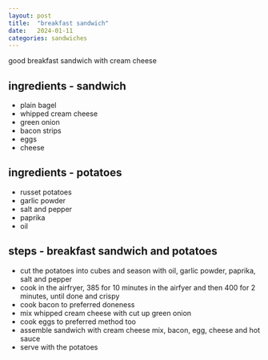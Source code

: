 ```yaml
---
layout: post
title:  "breakfast sandwich"
date:   2024-01-11
categories: sandwiches
---
```


good breakfast sandwich with cream cheese

## ingredients - sandwich

- plain bagel
- whipped cream cheese
- green onion
- bacon strips
- eggs
- cheese

## ingredients - potatoes

- russet potatoes
- garlic powder
- salt and pepper
- paprika
- oil

## steps -  breakfast sandwich and potatoes

- cut the potatoes into cubes and season with oil, garlic powder, paprika, salt and pepper
- cook in the airfryer, 385 for 10 minutes in the airfyer and then 400 for 2 minutes, until done and crispy
- cook bacon to preferred doneness 
- mix whipped cream cheese with cut up green onion
- cook eggs to preferred method too
- assemble sandwich with cream cheese mix, bacon, egg, cheese and hot sauce
- serve with the potatoes